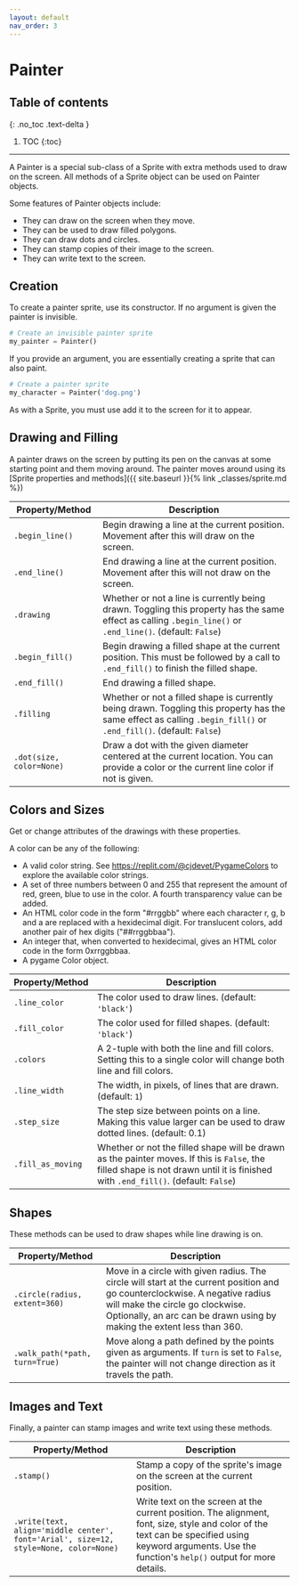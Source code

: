 ```yaml
---
layout: default
nav_order: 3
---
```

# Painter

## Table of contents

{: .no_toc .text-delta }

1. TOC
   {:toc}

---

A Painter is a special sub-class of a Sprite with extra methods used to draw on the screen.  All methods of a Sprite object can be used on Painter objects.

Some features of Painter objects include:
 - They can draw on the screen when they move.
 - They can be used to draw filled polygons.
 - They can draw dots and circles.
 - They can stamp copies of their image to the screen.
 - They can write text to the screen.

## Creation

To create a painter sprite, use its constructor.  If no argument is given the painter is invisible.

```python
# Create an invisible painter sprite
my_painter = Painter()
```

If you provide an argument, you are essentially creating a sprite that can also paint.

```python
# Create a painter sprite
my_character = Painter('dog.png')
```

As with a Sprite, you must use add it to the screen for it to appear.

## Drawing and Filling

A painter draws on the screen by putting its pen on the canvas at some starting point and them moving around.  The painter moves around using its [Sprite properties and methods]({{ site.baseurl }}{% link _classes/sprite.md %})

| Property/Method | Description |
| --- | --- |
| `.begin_line()` | Begin drawing a line at the current position.  Movement after this will draw on the screen. |
| `.end_line()` | End drawing a line at the current position.  Movement after this will not draw on the screen. |
| `.drawing` | Whether or not a line is currently being drawn.  Toggling this property has the same effect as calling `.begin_line()` or `.end_line()`.  (default: `False`) |
| `.begin_fill()` | Begin drawing a filled shape at the current position.  This must be followed by a call to `.end_fill()` to finish the filled shape. |
| `.end_fill()` | End drawing a filled shape. |
| `.filling` | Whether or not a filled shape is currently being drawn.  Toggling this property has the same effect as calling `.begin_fill()` or `.end_fill()`.  (default: `False`) |
| `.dot(size, color=None)` | Draw a dot with the given diameter centered at the current location.  You can provide a color or the current line color if not is given. |

## Colors and Sizes

Get or change attributes of the drawings with these properties.

A color can be any of the following:
 - A valid color string.  See https://replit.com/@cjdevet/PygameColors to explore the available color strings.
 - A set of three numbers between 0 and 255 that represent the amount of red, green, blue to use in the color.  A fourth transparency value can be added.
 - An HTML color code in the form "#rrggbb" where each character r, g, b and a are replaced with a hexidecimal digit.  For translucent colors, add another pair of hex digits ("##rrggbbaa").
 - An integer that, when converted to hexidecimal, gives an HTML color code in the form 0xrrggbbaa.
 - A pygame Color object.

| Property/Method | Description |
| --- | --- |
| `.line_color` | The color used to draw lines.  (default: `'black'`) |
| `.fill_color` | The color used for filled shapes.  (default: `'black'`) |
| `.colors` | A 2-tuple with both the line and fill colors.  Setting this to a single color will change both line and fill colors. |
| `.line_width` | The width, in pixels, of lines that are drawn.  (default: `1`) |
| `.step_size` | The step size between points on a line.  Making this value larger can be used to draw dotted lines.  (default: 0.1) |
| `.fill_as_moving` | Whether or not the filled shape will be drawn as the painter moves.  If this is `False`, the filled shape is not drawn until it is finished with `.end_fill()`.  (default: `False`) |

## Shapes

These methods can be used to draw shapes while line drawing is on.

| Property/Method | Description |
| --- | --- |
| `.circle(radius, extent=360)` | Move in a circle with given radius.  The circle will start at the current position and go counterclockwise.  A negative radius will make the circle go clockwise.  Optionally, an arc can be drawn using by making the extent less than 360. |
| `.walk_path(*path, turn=True)` | Move along a path defined by the points given as arguments.  If `turn` is set to `False`, the painter will not change direction as it travels the path. |

## Images and Text

Finally, a painter can stamp images and write text using these methods.

| Property/Method | Description |
| --- | --- |
| `.stamp()` | Stamp a copy of the sprite's image on the screen at the current position. |
| `.write(text, align='middle center', font='Arial', size=12, style=None, color=None)` | Write text on the screen at the current position.  The alignment, font, size, style and color of the text can be specified using keyword arguments.  Use the function's `help()` output for more details. |

